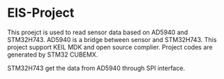 # EIS-Project
This proejct is used to read sensor data based on AD5940 and STM32H743. AD5940 is a bridge between sensor and STM32H743. This project support KEIL MDK and open source complier. Project codes are generated by STM32 CUBEMX.

STM32H743 get the data from AD5940 through SPI interface.

